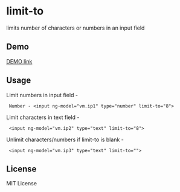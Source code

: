 # limit-to
limits number of characters or numbers in an input field

Demo
--------
[DEMO link](https://nithinbiliya.github.io/limit-to/)

Usage
------
Limit numbers in input field - 

```
 Number - <input ng-model="vm.ip1" type="number" limit-to="8">
```

Limit characters in text field - 

```
 <input ng-model="vm.ip2" type="text" limit-to="8">
```

Unlimit characters/numbers if limit-to is blank - 

```
 <input ng-model="vm.ip3" type="text" limit-to="">
```

License
--------
MIT License
